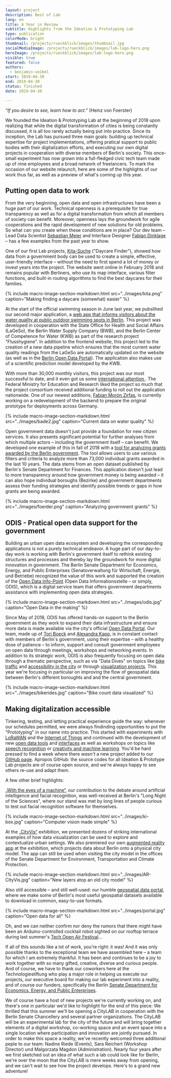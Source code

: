 ```yaml
---
layout: project
description: Best of Lab
lang: en
title: A Year in Review
subtitle: Highlights from the Ideation & Prototyping Lab
type: publication
colorMode: bright
thumbnail: /projects/rueckblick/images/thumbnail.jpg
socialMediaImage: /projects/rueckblick/images/lab-logo-hero.png
heroImage: /projects/rueckblick/images/lab-logo-hero.png
visible: true
featured: false
authors:
  - benjamin-seibel
start: 2019-04-30
end: 2019-04-30
status: finished
date: 2019-04-30

---
```


_“If you desire to see, learn how to act.”_ (Heinz von Foerster)

We founded the Ideation & Prototyping Lab at the beginning of 2018 upon realizing that while the digital transformation of cities is being constantly discussed, it is all too rarely actually being put into practice. Since its inception, the Lab has pursued three main goals: building up technical expertise for project implementations, offering pratical support to public bodies with their digitalization efforts, and executing our own digital projects in cooperation with diverse members of Berlin's society. This once-small experiment has now grown into a full-fledged civic tech team made up of nine employees and a broad network of freelancers. To mark the occasion of our website relaunch, here are some of the highlights of our work thus far, as well as a preview of what's coming up this year.

Putting open data to work
------------------------

From the very beginning, open data and open infrastructures have been a huge part of our work. Technical openness is a prerequisite for true transparency as well as for a digital transformation from which all members of society can benefit. Moreover, openness lays the groundwork for agile cooperations and the rapid development of new solutions for old problems. So what can you create when these conditions are in place? Our dev team – Lead Data Scientist [Sebastian Meier](https://twitter.com/seb_meier) and Interface Designer [Fabian Dinklage](https://twitter.com/fdnklg) – has a few examples from the past year to show.

One of our first Lab projects, [Kita-Suche](https://www.kita-suche.berlin) ("Daycare Finder"), showed how data from a government body can be used to create a simple, effective, user-friendly interface – without the need to first spend a lot of money or invest years into the project. The website went online in February 2018 and remains popular with Berliners, who use its map interface, various filter functions, and built-in routing algorithms to find the best daycares for their families.

{% include macro-image-section-markdown.html src="../images/kita.png" caption="Making finding a daycare (somewhat) easier" %}

At the start of the official swimming season in June last year, we pubslihed our second major application, a [web app that informs visitors about the water quality at public outdoor swimming spots in Berlin](https://www.badestellen-berlin.de). This project was developed in cooperation with the State Office for Health and Social Affairs (LaGeSo), the Berlin Water Supply Company (BWB), and the Berlin Center of Competence for Water (KWB) as part of the research project "Flusshygiene". In addition to the frontend website, this project led to the creation of a new data pipeline which ensures that the most current water quality readings from the LaGeSo are automatically updated on the website (as well as in the [Berlin Open Data Portal](https://daten.berlin.de/datensaetze/liste-der-badestellen)). The application also makes use of a scientific prediction model developed by the KWB.

With more than 30,000 monthly visitors, this project was our most successful to date, and it even got us some [international attention ](https://apolitical.co/solution_article/berlin-steers-bathers-away-from-dirty-lakes-with-daily-pollution-updates/). The Federal Ministry for Education and Research liked the project so much that the project consortium received additional funding to roll out the application nationwide. One of our newest additions, [Fabian Morón Zirfas](https://twitter.com/fmoronzirfas), is currently working on a redevelopment of the backend to prepare the original prototype for deployments across Germany.

{% include macro-image-section-markdown.html src="../images/bade2.jpg" caption="Current data on water quality" %}

Open government data doesn't just provide a foundation for new citizen services. It also presents significant potential for further analyses from which multiple actors – including the government itself – can benefit. We developed one example of this in fall of 2018 with a [tool for analyzing grants awarded by the Berlin government](http://zuwendungsdatenbank.lab.technologiestiftung-berlin.de/#vis). The tool allows users to use various filters and criteria to analyze more than 73,000 individual grants awarded in the last 10 years. The data stems from an open dataset published by Berlin's Senate Department for Finances. This application doesn't just lead to more transparency around how government money is being awarded – it can also hope individual boroughs (Bezirke) and government departments assess their funding strategies and identify possible trends or gaps in how grants are being awarded.

{% include macro-image-section-markdown.html src="../images/foerder.png" caption="Analyzing government grants" %}

ODIS - Pratical open data support for the government
---------------------------------------------------------------

Building an urban open data ecosystem and developing the corresponding applications is not a purely technical endeavor. A huge part of our day-to-day work is working with Berlin's government itself to rethink existing structures and processes and thereby lay the groundwork for more digital innovation in government. The Berlin Senate Department for Economics, Energy, and Public Enterprises (Senatsverwaltung für Wirtschaft, Energie, und Betriebe) recognized the value of this work and supported the creation of the [Open Data Info-Point](https://www.odis-berlin.de) (Open Data Informationsstelle – or simply, ODIS), which is a digital service team that offers government departments assistance with implementing open data strategies.

{% include macro-image-section-markdown.html src="../images/odis.jpg" caption="Open Data in the making" %}

Since May of 2018, ODIS has offered hands-on support to the Berlin government as they work to expand their data infrastructure and ensure more data is made available via the city's official [Open Data Portal](https://daten.berlin.de). Our team, made up of [Tori Boeck](https://twitter.com/toriboeck) and [Alexandra Kapp](https://twitter.com/lxndrkp), is in constant contact with members of Berlin's government, using their expertise – with a healthy dose of patience – to inform, support and consult government employees on open data through meetings, workshops and networking events. In addition to its strategic work, ODIS is also frequently focusing on open data through a thematic perspective, such as via "Data Dives" on topics like [bike traffic](https://lab.technologiestiftung-berlin.de/projects/datadive-cycling/en/) and [accessibility in the city](https://lab.technologiestiftung-berlin.de/projects/datadive-accessibility/de/) or through [visualization projects](https://lab.technologiestiftung-berlin.de/projects/bikerides/en/). This year we're focusing in particular on improving the flow of geospatial data between Berlin's different boroughts and and the central government.

{% include macro-image-section-markdown.html src="../images/bikerides.jpg" caption="Bike count data visualized" %}

Making digitalization accessible
----------------------------------------

Tinkering, testing, and letting practical experience guide the way: whenever our schedules permitted, we were always findinding opportunities to put the "Prototyping" in our name into practice. This started with experiments with [LoRaWAN](https://lab.technologiestiftung-berlin.de/projects/loranodes/en/) and the [Internet of Things](https://www.technologiestiftung-berlin.de/en/blog/we-eat-our-own-soup/) and continued with the development of new [open data tools](https://lab.technologiestiftung-berlin.de/projects/csv-string-optimization/en/) and [interfaces](https://lab.technologiestiftung-berlin.de/projects/magic-mirror/en/) as well as workshops on topics like [speech recognition](https://retunefestival.de/2018/events/technologiestiftung/) or [creativity and machine learning](https://twitter.com/bnjmnsbl/status/1064545686325219329). You'd be hard pressed to find a week where there *wasn't* a new project added to our [GitHub page](https://github.com/technologiestiftung/). Apropos GitHub: the source codes for all Ideation & Prototype Lab projects are of course open source, and we're always happy to see others re-use and adapt them.

A few other brief highlights:

[„With the eyes of a machine“](https://lab.technologiestiftung-berlin.de/projects/ki-ai-intro/en/), our contribution to the debate around artificial intelligence and facial recognition, was well-received at Berlin's "Long Night of the Sciences", where our stand was met by long lines of people curious to test out facial recognition software for themselves.

{% include macro-image-section-markdown.html src="../images/ki-box.jpg" caption="Computer vision made simple" %}

At the [„CityVis“](https://cityvis.io/exhibition.php) exhibition, we presented dozens of striking international examples of how data visualization can be used to explore and contextualize urban settings. We also premiered our own [augmented reality app](https://medium.com/@stephangensch/building-an-ar-dataviz-prototype-10d7c9e6d261) at the exhibition, which projects data about Berlin onto a physical city model. The app can still be used when visiting the city model in the offices of the Senate Department for Environment, Transportation and Climate Protection.

{% include macro-image-section-markdown.html src="../images/AR-CityVis.jpg" caption="New layers atop an old city model" %}

Also still accessible – and still well-used: our humble [geospatial data portal](https://daten.odis-berlin.de/en), where we make some of Berlin's most useful geospatial datasets available to download in common, easy-to-use formats.

{% include macro-image-section-markdown.html src="../images/portal.jpg" caption="Open data for all" %}

Oh, and we can neither confirm nor deny the rumors that there might have been an Arduino-controlled cocktail robot sighted on our rooftop terrace during last summer's [Tech Open Air Festival](https://toa.berlin/)...

If all of this sounds like a lot of work, you're right: it was! And it was only possible thanks to the exceptional team we have assembled here – a team for which I am extremely thankful. It has been and continues to be a joy to work together with so many gifted, creative, diverse and curious people. And of course, we have to thank our coworkers here at the Technologiestiftung who play a major role in helping us execute our projects, our executive board for making our lab experiment into a reality, and of course our funders, specifically the Berlin [Senate Department for Economics, Energy, and Public Enterprises](https://www.berlin.de/sen/web/).

We of course have a host of new projects we're currently working on, and there's one in particular we'd like to highlight for the end of this piece: We thrilled that this summer we'll be opening a CityLAB in cooperation with the Berlin Senate Chancellery and several partner organizations. The CityLAB will be an experimental lab for the city of the future and will bring together elements of a digital workshop, co-working space and an event space into a single location where participation and innovation are jointly pursued. In order to make this space a reality, we've recently welcomed three additional peple to our team: Nadine Riede (Events), Sara Reichert (Workshop Director) und Malgorzata Magdon (Administration). Nearly four years after we first sketched out an idea of what such a lab could look like for Berlin, we're over the moon that the CityLAB is mere weeks away from opening, and we can't wait to see how the project develops. Here's to a grand new adventure!


